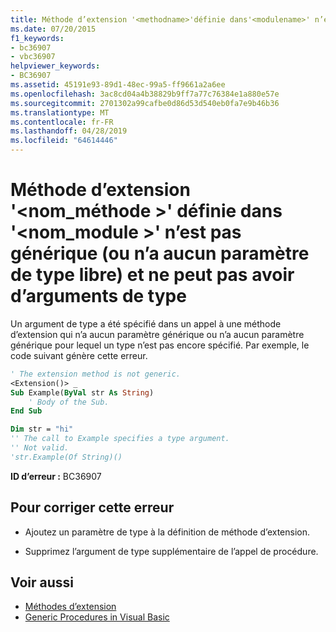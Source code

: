 ```yaml
---
title: Méthode d’extension '<methodname>'définie dans'<modulename>' n’est pas générique (ou n’a aucun paramètre de type libre) et ne peut pas avoir d’arguments de type
ms.date: 07/20/2015
f1_keywords:
- bc36907
- vbc36907
helpviewer_keywords:
- BC36907
ms.assetid: 45191e93-89d1-48ec-99a5-ff9661a2a6ee
ms.openlocfilehash: 3ac8cd04a4b38829b9ff7a77c76384e1a880e57e
ms.sourcegitcommit: 2701302a99cafbe0d86d53d540eb0fa7e9b46b36
ms.translationtype: MT
ms.contentlocale: fr-FR
ms.lasthandoff: 04/28/2019
ms.locfileid: "64614446"
---
```

# <a name="extension-method-methodname-defined-in-modulename-is-not-generic-or-has-no-free-type-parameters-and-so-cannot-have-type-arguments"></a>Méthode d’extension '\<nom_méthode >' définie dans '\<nom_module >' n’est pas générique (ou n’a aucun paramètre de type libre) et ne peut pas avoir d’arguments de type
Un argument de type a été spécifié dans un appel à une méthode d’extension qui n’a aucun paramètre générique ou n’a aucun paramètre générique pour lequel un type n’est pas encore spécifié. Par exemple, le code suivant génère cette erreur.  
  
```vb  
' The extension method is not generic.  
<Extension()> _  
Sub Example(ByVal str As String)  
    ' Body of the Sub.  
End Sub  
```  
  
```vb  
Dim str = "hi"  
'' The call to Example specifies a type argument.  
'' Not valid.  
'str.Example(Of String)()  
```  
  
 **ID d’erreur :** BC36907  
  
## <a name="to-correct-this-error"></a>Pour corriger cette erreur  
  
- Ajoutez un paramètre de type à la définition de méthode d’extension.  
  
- Supprimez l’argument de type supplémentaire de l’appel de procédure.  
  
## <a name="see-also"></a>Voir aussi

- [Méthodes d’extension](../../visual-basic/programming-guide/language-features/procedures/extension-methods.md)
- [Generic Procedures in Visual Basic](../../visual-basic/programming-guide/language-features/data-types/generic-procedures.md)
